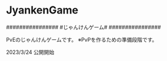 # JyankenGame

################
#じゃんけんゲーム#
################

PvEのじゃんけんゲームです。
※PvPを作るための準備段階です。

2023/3/24 公開開始
